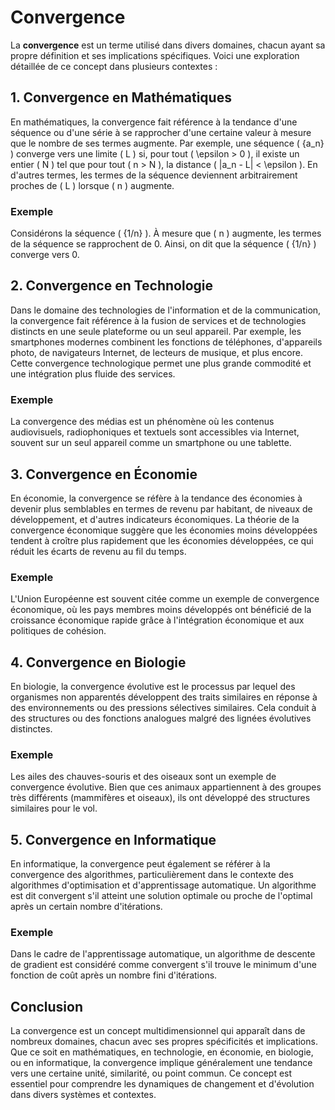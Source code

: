 # Convergence

La **convergence** est un terme utilisé dans divers domaines, chacun ayant sa propre définition et ses implications spécifiques. Voici une exploration détaillée de ce concept dans plusieurs contextes :

## 1. Convergence en Mathématiques

En mathématiques, la convergence fait référence à la tendance d'une séquence ou d'une série à se rapprocher d'une certaine valeur à mesure que le nombre de ses termes augmente. Par exemple, une séquence \( \{a_n\} \) converge vers une limite \( L \) si, pour tout \( \epsilon > 0 \), il existe un entier \( N \) tel que pour tout \( n > N \), la distance \( |a_n - L| < \epsilon \). En d'autres termes, les termes de la séquence deviennent arbitrairement proches de \( L \) lorsque \( n \) augmente.

### Exemple

Considérons la séquence \( \{1/n\} \). À mesure que \( n \) augmente, les termes de la séquence se rapprochent de 0. Ainsi, on dit que la séquence \( \{1/n\} \) converge vers 0.

## 2. Convergence en Technologie

Dans le domaine des technologies de l'information et de la communication, la convergence fait référence à la fusion de services et de technologies distincts en une seule plateforme ou un seul appareil. Par exemple, les smartphones modernes combinent les fonctions de téléphones, d'appareils photo, de navigateurs Internet, de lecteurs de musique, et plus encore. Cette convergence technologique permet une plus grande commodité et une intégration plus fluide des services.

### Exemple

La convergence des médias est un phénomène où les contenus audiovisuels, radiophoniques et textuels sont accessibles via Internet, souvent sur un seul appareil comme un smartphone ou une tablette.

## 3. Convergence en Économie

En économie, la convergence se réfère à la tendance des économies à devenir plus semblables en termes de revenu par habitant, de niveaux de développement, et d'autres indicateurs économiques. La théorie de la convergence économique suggère que les économies moins développées tendent à croître plus rapidement que les économies développées, ce qui réduit les écarts de revenu au fil du temps.

### Exemple

L'Union Européenne est souvent citée comme un exemple de convergence économique, où les pays membres moins développés ont bénéficié de la croissance économique rapide grâce à l'intégration économique et aux politiques de cohésion.

## 4. Convergence en Biologie

En biologie, la convergence évolutive est le processus par lequel des organismes non apparentés développent des traits similaires en réponse à des environnements ou des pressions sélectives similaires. Cela conduit à des structures ou des fonctions analogues malgré des lignées évolutives distinctes.

### Exemple

Les ailes des chauves-souris et des oiseaux sont un exemple de convergence évolutive. Bien que ces animaux appartiennent à des groupes très différents (mammifères et oiseaux), ils ont développé des structures similaires pour le vol.

## 5. Convergence en Informatique

En informatique, la convergence peut également se référer à la convergence des algorithmes, particulièrement dans le contexte des algorithmes d'optimisation et d'apprentissage automatique. Un algorithme est dit convergent s'il atteint une solution optimale ou proche de l'optimal après un certain nombre d'itérations.

### Exemple

Dans le cadre de l'apprentissage automatique, un algorithme de descente de gradient est considéré comme convergent s'il trouve le minimum d'une fonction de coût après un nombre fini d'itérations.

## Conclusion

La convergence est un concept multidimensionnel qui apparaît dans de nombreux domaines, chacun avec ses propres spécificités et implications. Que ce soit en mathématiques, en technologie, en économie, en biologie, ou en informatique, la convergence implique généralement une tendance vers une certaine unité, similarité, ou point commun. Ce concept est essentiel pour comprendre les dynamiques de changement et d'évolution dans divers systèmes et contextes.